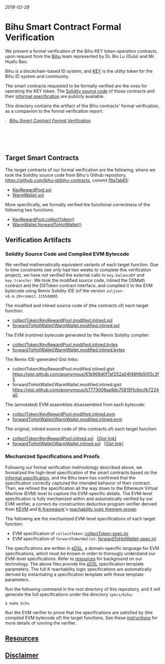 *2018-02-28*

# Bihu Smart Contract Formal Verification

We present a formal verification of the Bihu KEY token operation contracts, upon request from the [Bihu] team represented by Dr. Bin Lu (Gulu) and Mr. Huafu Bao.

Bihu is a blockchain-based ID system, and [KEY] is the utility token for the Bihu ID system and community.

The smart contracts requested to be formally verified are the ones for operating the KEY token.
The [Solidity source code][src] of those contracts and their [informal specification] are publicly available.

This directory contains the artifact of the Bihu contracts' formal verification, as a companion to the formal verification report:

<img src="../resources/pdf-icon.png" alt="PDF" width="2%" /> *[Bihu Smart Contract Formal Verification]*

## Target Smart Contracts

The target contracts of our formal verification are the following, where we took the Solidity source code from Bihu's Github repository, https://github.com/bihu-id/bihu-contracts, commit [f9a7ab65](https://github.com/bihu-id/bihu-contracts/tree/f9a7ab65181cc204332e17df30406612d5d350ef/src):

* [KeyRewardPool.sol](https://github.com/bihu-id/bihu-contracts/blob/f9a7ab65181cc204332e17df30406612d5d350ef/src/KeyRewardPool.sol)
* [WarmWallet.sol](https://github.com/bihu-id/bihu-contracts/blob/f9a7ab65181cc204332e17df30406612d5d350ef/src/WarmWallet.sol)

More specifically, we formally verified the functional correctness of the following two functions:

* [KeyRewardPool.collectToken()](https://github.com/bihu-id/bihu-contracts/blob/f9a7ab65181cc204332e17df30406612d5d350ef/src/KeyRewardPool.sol#L50-L85)
* [WarmWallet.forwardToHotWallet()](https://github.com/bihu-id/bihu-contracts/blob/f9a7ab65181cc204332e17df30406612d5d350ef/src/WarmWallet.sol#L69-L81)

## Verification Artifacts

### Solidity Source Code and Compiled EVM Bytecode

We verified mathematically equivalent variants of each target function.
Due to time constraints (we only had two weeks to complete this verification project), we have *not* verified the external calls to `key.balanceOf` and `key.transfer`.
We took the modified source code, inlined the DSMath contract and the DSToken contract interface, and compiled it to the EVM bytecode using Remix Solidity IDE (of the version `soljson-v0.4.20+commit.3155dd80`).

The modified and inlined source code of (the contracts of) each target function:

* [collectToken/KeyRewardPool.modified.inlined.sol](collectToken/KeyRewardPool.modified.inlined.sol)
* [forwardToHotWallet/WarmWallet.modified.inlined.sol](forwardToHotWallet/WarmWallet.modified.inlined.sol)

The EVM (runtime) bytecode generated by the Remix Solidity compiler:

* [collectToken/KeyRewardPool.modified.inlined.bytes](collectToken/KeyRewardPool.modified.inlined.bytes)
* [forwardToHotWallet/WarmWallet.modified.inlined.bytes](forwardToHotWallet/WarmWallet.modified.inlined.bytes)

The Remix IDE-generated Gist links:

* collectToken/KeyRewardPool.modified.inlined.gist: https://gist.github.com/anonymous/61b969d0f7af252a54f48f4b50f2c3f5
* forwardToHotWallet/WarmWallet.modified.inlined.gist: https://gist.github.com/anonymous/b7773008aa9dc75815f1c6ecfb7224a0

The (annotated) EVM assemblies disassembled from each bytecode:

* [collectToken/KeyRewardPool.modified.inlined.evm](collectToken/KeyRewardPool.modified.inlined.evm)
* [forwardToHotWallet/WarmWallet.modified.inlined.evm](forwardToHotWallet/WarmWallet.modified.inlined.evm)

The original, inlined source code of (the contracts of) each target function:

* [collectToken/KeyRewardPool.inlined.sol](collectToken/KeyRewardPool.inlined.sol) &nbsp; [[Gist link]](https://gist.github.com/anonymous/08052033a247f241c9519e41d6fcd27d)
* [forwardToHotWallet/WarmWallet.inlined.sol](forwardToHotWallet/WarmWallet.inlined.sol) &nbsp; [[Gist link](https://gist.github.com/anonymous/c95f67810dff2af73b240c78aab4e3b9)]

### Mechanized Specifications and Proofs

Following our formal verification methodology described above, we formalized the high-level specification of the smart contracts based on the [informal specification], and the Bihu team has confirmed that the specification correctly captured the intended behavior of their contract.
Then, we refined the specification all the way down to the Ethereum Virtual Machine (EVM) level to capture the EVM-specific details.
The EVM-level specification is fully mechanized within and automatically verified by our EVM verifier, a correct-by-construction deductive program verifier derived from [KEVM] and [K-framework]'s [reachability logic theorem prover].

The following are the mechanized EVM-level specifications of each target function:

* EVM specification of `collectToken`: [collectToken-spec.ini]
* EVM specification of `forwardToHotWallet`: [forwardToHotWallet-spec.ini]

The specifications are written in [eDSL], a domain-specific language for EVM specifications, which must be known in order to thorougly understand our EVM-level specifications.  Refer to [resources] for background on our technology.  The above files provide the [eDSL] specification template parameters.
The full K reachability logic specifications are automatically derived by instantiating a specification template with these template parameters.

Run the following command in the root directory of this repository, and it will generate the full specifications under the directory `specs/bihu`:

```
$ make bihu
```

Run the EVM verifier to prove that the specifications are satisfied by (the compiled EVM bytecode of) the target functions.
See these [instructions] for more details of running the verifier.


## [Resources](../README.md#resources)

## [Disclaimer](../README.md#disclaimer)


[Bihu]: <https://bihu.com/>
[KEY]: <https://etherscan.io/address/0x4cd988afbad37289baaf53c13e98e2bd46aaea8c#code>
[formal verification methodology]: <methodology.md>
[KEVM]: <https://github.com/kframework/evm-semantics>
[K-framework]: <http://www.kframework.org>
[reachability logic theorem prover]: <http://fsl.cs.illinois.edu/index.php/Semantics-Based_Program_Verifiers_for_All_Languages>
[collectToken-spec.ini]: <collectToken-spec.ini>
[forwardToHotWallet-spec.ini]: <forwardToHotWallet-spec.ini>
[informal specification]: <https://docs.google.com/document/d/1-PilHhInQxGod7FZNbtfv2bbgV1045ROT5TO3WLhDOE>
[src]: <https://github.com/bihu-id/bihu-contracts/tree/f9a7ab65181cc204332e17df30406612d5d350ef/src>
[formal verification report]: <bihu-contracts-verification-report.pdf>
[Bihu Smart Contract Formal Verification]: <bihu-contracts-verification-report.pdf>
[resources]: </README.md#resources>
[eDSL]: </resources/edsl.md>
[instructions]: </resources/instructions.md>
